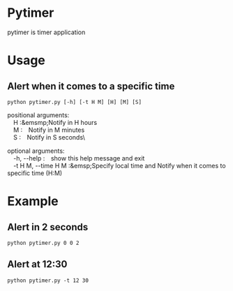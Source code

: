 # Pytimer
pytimer is timer application

# Usage
## Alert when it comes to a specific time

```
python pytimer.py [-h] [-t H M] [H] [M] [S]
```

positional arguments:\
&emsp;H :&emsmp;Notify in H hours\
&emsp;M :&emsp;Notify in M minutes\
&emsp;S :&emsp;Notify in S seconds\

optional arguments:\
&emsp;-h, --help :&emsp;show this help message and exit\
&emsp;-t H M, --time H M :\&emsp;Specify local time and Notify when it comes to specific time (H:M)

# Example

## Alert in 2 seconds

```
python pytimer.py 0 0 2
```

## Alert at 12:30

```
python pytimer.py -t 12 30
```
